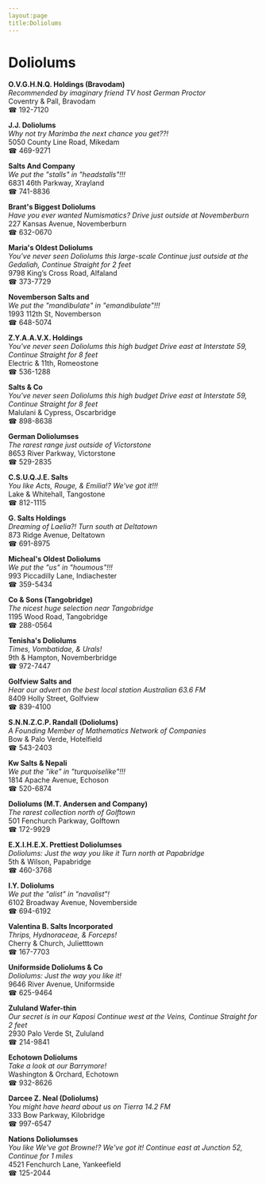 ```yaml
---
layout:page
title:Doliolums
---
```

# Doliolums

**O.V.G.H.N.Q. Holdings (Bravodam)**  
_Recommended by imaginary friend TV host German Proctor_  
Coventry & Pall, Bravodam  
☎ 192-7120



**J.J. Doliolums**  
_Why not try Marimba the next chance you get??!_  
5050 County Line Road, Mikedam  
☎ 469-9271



**Salts And Company**  
_We put the "stalls" in "headstalls"!!!_  
6831 46th Parkway, Xrayland  
☎ 741-8836



**Brant's Biggest Doliolums**  
_Have you ever wanted Numismatics? 
Drive just outside at Novemberburn_  
227 Kansas Avenue, Novemberburn  
☎ 632-0670



**Maria's Oldest Doliolums**  
_You've never seen Doliolums this large-scale 
Continue just outside at the Gedaliah, Continue Straight for 2 feet_  
9798 King’s Cross Road, Alfaland  
☎ 373-7729



**Novemberson Salts and**  
_We put the "mandibulate" in "emandibulate"!!!_  
1993 112th St, Novemberson  
☎ 648-5074



**Z.Y.A.A.V.X. Holdings**  
_You've never seen Doliolums this high budget 
Drive east at Interstate 59, Continue Straight for 8 feet_  
Electric & 11th, Romeostone  
☎ 536-1288



**Salts & Co**  
_You've never seen Doliolums this high budget 
Drive east at Interstate 59, Continue Straight for 8 feet_  
Malulani & Cypress, Oscarbridge  
☎ 898-8638



**German Doliolumses**  
_The rarest range just outside of Victorstone_  
8653 River Parkway, Victorstone  
☎ 529-2835



**C.S.U.Q.J.E. Salts**  
_You like Acts, Rouge, & Emilia!? We've got it!!!_  
Lake & Whitehall, Tangostone  
☎ 812-1115



**G. Salts Holdings**  
_Dreaming of Laelia?! 
Turn south at Deltatown_  
873 Ridge Avenue, Deltatown  
☎ 691-8975



**Micheal's Oldest Doliolums**  
_We put the "us" in "houmous"!!!_  
993 Piccadilly Lane, Indiachester  
☎ 359-5434



**Co & Sons (Tangobridge)**  
_The nicest huge selection near Tangobridge_  
1195 Wood Road, Tangobridge  
☎ 288-0564



**Tenisha's Doliolums**  
_Times, Vombatidae, & Urals!_  
9th & Hampton, Novemberbridge  
☎ 972-7447



**Golfview Salts and**  
_Hear our advert on the best local station Australian 63.6 FM_  
8409 Holly Street, Golfview  
☎ 839-4100



**S.N.N.Z.C.P. Randall (Doliolums)**  
_A Founding Member of Mathematics Network of Companies_  
Bow & Palo Verde, Hotelfield  
☎ 543-2403



**Kw Salts & Nepali**  
_We put the "ike" in "turquoiselike"!!!_  
1814 Apache Avenue, Echoson  
☎ 520-6874



**Doliolums (M.T. Andersen and Company)**  
_The rarest collection north of Golftown_  
501 Fenchurch Parkway, Golftown  
☎ 172-9929



**E.X.I.H.E.X. Prettiest Doliolumses**  
_Doliolums: Just the way you like it 
Turn north at Papabridge_  
5th & Wilson, Papabridge  
☎ 460-3768



**I.Y. Doliolums**  
_We put the "alist" in "navalist"!_  
6102 Broadway Avenue, Novemberside  
☎ 694-6192



**Valentina B. Salts Incorporated**  
_Thrips, Hydnoraceae, & Forceps!_  
Cherry & Church, Julietttown  
☎ 167-7703



**Uniformside Doliolums & Co**  
_Doliolums: Just the way you like it!_  
9646 River Avenue, Uniformside  
☎ 625-9464



**Zululand Wafer-thin**  
_Our secret is in our Kaposi 
Continue west at the Veins, Continue Straight for 2 feet_  
2930 Palo Verde St, Zululand  
☎ 214-9841



**Echotown Doliolums**  
_Take a look at our Barrymore!_  
Washington & Orchard, Echotown  
☎ 932-8626



**Darcee Z. Neal (Doliolums)**  
_You might have heard about us on Tierra 14.2 FM_  
333 Bow Parkway, Kilobridge  
☎ 997-6547



**Nations Doliolumses**  
_You like We've got Browne!? We've got it! 
Continue east at Junction 52, Continue for 1 miles_  
4521 Fenchurch Lane, Yankeefield  
☎ 125-2044



